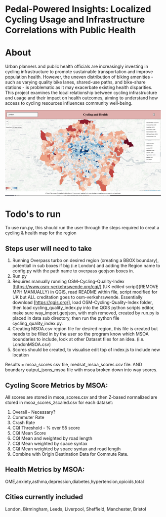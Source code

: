 # Pedal-Powered Insights: Localized Cycling Usage and Infrastructure Correlations with Public Health

# About
Urban planners and public health officials are increasingly investing in cycling infrastructure to promote
sustainable transportation and improve population health.
However, the uneven distribution of biking amenities - such as varying quality bike lanes, shared-use
paths, and bike-share stations - is problematic as it may exacerbate existing health disparities.
This project examines the local relationship between cycling infrastructure and usage and their
impact on health outcomes, aiming to understand how access to cycling resources influences community
well-being.

![What the dashboard looks like](OverallExample.png)

# Todo's to run
To use run.py, this should run the user through the steps required to creat a cycling & health map for the region

## Steps user will need to take

1) Running Overpass turbo on desired region (creating a BBOX boundary), potentiall in sub boxes if big (i.e London) and adding the Region name to config.py with the path name to overpass geojson boxes in.
2) Run.py
2) Requires manually running OSM-Cycling-Quality-Index [https://www.osm-verkehrswende.org/cqi/] (UK edited script)(REMOVE MPH MANUALLY) in QGIS, read README within file, script modified for UK but ALL creditation goes to osm-verkehrswende. Essentially download [https://qgis.org/], load OSM-Cycling-Quality-Index folder, then load cycling_quality_index.py into the QGIS python scripts editor, make sure way_import.geojson, with mph removed, created by run.py is placed in data sub directory, then run the python file cycling_quality_index.py.
3) Creating MSOA.csv region file for desired region, this file is created but needs to be filled in by the user so the program know which MSOA boundaries to include, look at other Dataset files for an idea. (i.e. LondonMSOA.csv)
4) Scores should be created, to visualise edit top of index.js to include new location

Results = msoa_scores csv file, medsat_msoa_scores.csv file. AND boundary output_jsons_msoa file with msoa broken down into way scores.

## Cycling Score Metrics by MSOA:

All scores are stored in msoa_scores.csv and then Z-based normalized are stored in msoa_scores_zscaled.csv for each dataset:
1) Overall - Necessary?
2) Commuter Rate
3) Crash Rate
4) CQI Threshold - % over 55 score
5) CQI Mean Score
6) CQI Mean and weighted by road length
7) CQI Mean weighted by space syntax
8) CQI Mean weighted by space syntax and road length
9) Combine with Origin Destination Data for Commute Rate.


## Health Metrics by MSOA:
OME,anxiety,asthma,depression,diabetes,hypertension,opioids,total

## Cities currently included
London, Birmingham, Leeds, Liverpool, Sheffield, Manchester, Bristol

